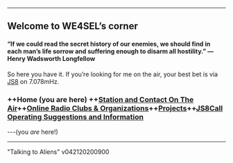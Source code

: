 
----------

## Welcome to WE4SEL’s corner 

#### “If we could read the secret history of our enemies, we should find in each man’s life sorrow and suffering enough to disarm all hostility.” ― Henry Wadsworth Longfellow

So here you have it. If you’re looking for me on the air, your best bet is via  [JS8](http://js8call.com/)  on 7.078mHz.



### ++Home (you are here) ++[Station and Contact On The Air](ontheair.md)++[Online Radio Clubs & Organizations](hclubs.md)++[Projects](projects.md)++[JS8Call Operating Suggestions and Information](js8opsuggestions.md)
---(you *are* here!)

---
  "Talking to Aliens"
v042120200900
<!--stackedit_data:
eyJoaXN0b3J5IjpbLTk4ODk3Mzg0NCwtMTYyMjA0ODM3Nyw2OD
k2NDA1MTIsLTc3NzI1MTg4MCwtMzM2ODI4MjAwLDE1MDAxNzg2
NTMsMjAzMzkxNTQsLTgyNjIwODQzNF19
-->